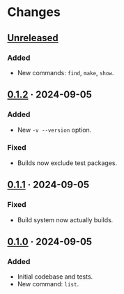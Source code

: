 # Changes

## [Unreleased]
### Added
- New commands: `find`, `make`, `show`.

## [0.1.2] · 2024-09-05
### Added
- New `-v --version` option.

### Fixed
- Builds now exclude test packages.

## [0.1.1] · 2024-09-05
### Fixed
- Build system now actually builds.

## [0.1.0] · 2024-09-05
### Added
- Initial codebase and tests.
- New command: `list`.

[Unreleased]: https://github.com/stvmln86/mawhrin/tree/main
[0.1.2]:      https://github.com/stvmln86/mawhrin/tree/v0.1.2
[0.1.1]:      https://github.com/stvmln86/mawhrin/tree/v0.1.1
[0.1.0]:      https://github.com/stvmln86/mawhrin/tree/v0.1.0
